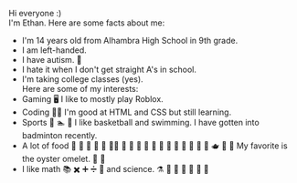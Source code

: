 Hi everyone :)<br>
I'm Ethan. Here are some facts about me:<br>
- I'm 14 years old from Alhambra High School in 9th grade.<br>
- I am left-handed.<br>
- I have autism. 🧠<br>
- I hate it when I don't get straight A's in school.<br>
- I'm taking college classes (yes).<br>
Here are some of my interests:<br>
- Gaming 🖥️ I like to mostly play Roblox.<br>
- Coding 👨‍💻 I'm good at HTML and CSS but still learning.<br>
- Sports 🏀 🏊 🏸 I like basketball and swimming. I have gotten into badminton recently.<br>
- A lot of food 🍊 🥭 🧄 🧅 🫚 🍄‍🟫 🧀 🥚 🍗 🥩 🍚 🍜 🍣 🍤 🥟 🥮 🍨 🍮 🫖 🧋 🥢 My favorite is the oyster omelet. 🦪 🍳<br>
- I like math 📚 ✖️ ➕ ➗ 🔢 and science. ⚗️ 🧪 🧫 🧬 🔬 🔭 📡<br>
